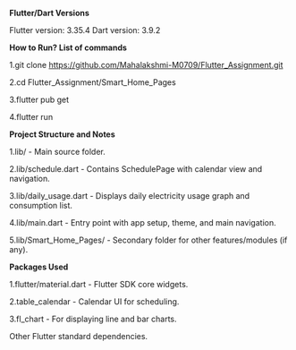 **Flutter/Dart Versions**

Flutter version: 3.35.4
Dart version: 3.9.2 

**How to Run?
List of commands**

1.git clone https://github.com/Mahalakshmi-M0709/Flutter_Assignment.git

2.cd Flutter_Assignment/Smart_Home_Pages

3.flutter pub get

4.flutter run


**Project Structure and Notes**

1.lib/ - Main source folder.

2.lib/schedule.dart - Contains SchedulePage with calendar view and navigation.

3.lib/daily_usage.dart - Displays daily electricity usage graph and consumption list.

4.lib/main.dart - Entry point with app setup, theme, and main navigation.

5.lib/Smart_Home_Pages/ - Secondary folder for other features/modules (if any).

**Packages Used**

1.flutter/material.dart - Flutter SDK core widgets.

2.table_calendar - Calendar UI for scheduling.

3.fl_chart - For displaying line and bar charts.

Other Flutter standard dependencies.
